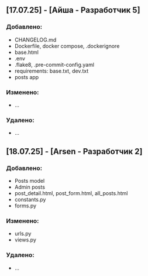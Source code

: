 ## [17.07.25] - [Айша - Разработчик 5]

### Добавлено:
- CHANGELOG.md
- Dockerfile, docker compose, .dockerignore
- base.html
- .env
- .flake8, .pre-commit-config.yaml
- requirements: base.txt, dev.txt
- posts app

### Изменено:
- ...

### Удалено:
- ...

## [18.07.25] - [Arsen - Разработчик 2]

### Добавлено:
- Posts model
- Admin posts
- post_detail.html, post_form.html, all_posts.html
- constants.py
- forms.py

### Изменено:
- urls.py
- views.py

### Удалено:
- ...
